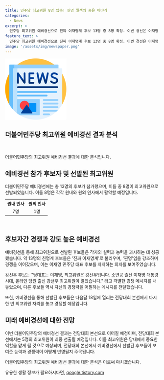 ```yaml
---
title: 민주당 최고위원 8명 압축! 찐명 일색의 숨은 이야기
categories:
  - News
excerpt: >
  민주당 최고위원 예비경선으로 진짜 이재명계 후보 13명 중 8명 확정. 이번 경선은 이재명 지키기 대결이라는 지적에 후보들은 부인. 강선우, 한준호 등 후보들이 이재명 대통령 후보를 지키겠다는 강력한 의지를 피력. 5명의 최고위원이 가려질 본선에선 8명의 후보가 경합할 예정. 18일 전당대회 본선에서 최종 선출될 예정.
feature_text: >
  민주당 최고위원 예비경선으로 진짜 이재명계 후보 13명 중 8명 확정. 이번 경선은 이재명 지키기 대결이라는 지적에 후보들은 부인. 강선우, 한준호 등 후보들이 이재명 대통령 후보를 지키겠다는 강력한 의지를 피력. 5명의 최고위원이 가려질 본선에선 8명의 후보가 경합할 예정. 18일 전당대회 본선에서 최종 선출될 예정.
image: '/assets/img/newspaper.png'
---
```


<p><img src="/assets/img/newspaper.png" alt="kimp 속보" /></p>

<h2>더불어민주당 최고위원 예비경선 결과 분석</h2>

<p data-ke-size="size16">&nbsp;</p>

<p>더불어민주당의 최고위원 예비경선 결과에 대한 분석입니다.</p>

<h2 data-ke-size="size26">예비경선 참가 후보자 및 선발된 최고위원</h2>

<p>더불어민주당 예비경선에는 총 13명의 후보가 참가했으며, 이들 중 8명이 최고위원으로 선발되었습니다. 이들 8명은 각각 원내와 원외 인사에서 활약할 예정입니다.</p>

<table>
    <tr>
        <td style="text-align: center; height: 17px;"><b>원내 인사</b></td>
        <td style="text-align: center; height: 17px;"><b>원외 인사</b></td>
    </tr>
    <tr>
        <td style="text-align: center; height: 17px;">7명</td>
        <td style="text-align: center; height: 17px;">1명</td>
    </tr>
</table>

<p data-ke-size="size16">&nbsp;</p>

<h2 data-ke-size="size26">후보자간 경쟁과 강도 높은 예비경선</h2>

<p>예비경선을 통해 최고위원으로 선발된 후보들은 각자의 실력과 능력을 과시하는 데 성공했습니다. 약 13명의 친명계 후보들은 '진짜 이재명계'로 불리우며, '찐명'임을 강조하며 경쟁을 이어갔으며, 이는 이재명 민주당 대표 후보를 지지하는 의지를 보여주었습니다.</p>

<p>강선우 후보는 "당대표는 이재명, 최고위원은 강선우입니다. 소년공 출신 이재명 대통령 시대, 온라인 당원 출신 강선우 최고위원이 열겠습니다." 라고 각별한 경쟁 메시지를 내놓았으며, 다른 후보들 역시 자신의 경쟁력을 어필하는 메시지를 전달했습니다.</p>

<p>또한, 예비경선을 통해 선발된 후보들은 다음달 18일에 열리는 전당대회 본선에서 다시 한 번 최고위원 자리를 놓고 경쟁할 예정입니다.</p>

<h2 data-ke-size="size26">미래 예비경선에 대한 전망</h2>

<p>이번 더불어민주당의 예비경선 결과는 전당대회 본선으로 이어질 예정이며, 전당대회 본선에서는 5명의 최고위원이 최종 선출될 예정입니다. 이들 최고위원은 당내에서 중요한 역할을 맡게 될 것으로 예상되며, 전당대회 본선에서 예비경선에서 선발된 후보들이 보여준 능력과 경쟁력이 어떻게 반영될지 주목됩니다.</p>

<p>더불어민주당의 최고위원 예비경선 결과에 대한 분석은 이로써 마치겠습니다.</p>
유용한 생활 정보가 필요하시다면, <a href="https://qoogle.tistory.com" rel="dofollow">qoogle.tistory.com</a>


